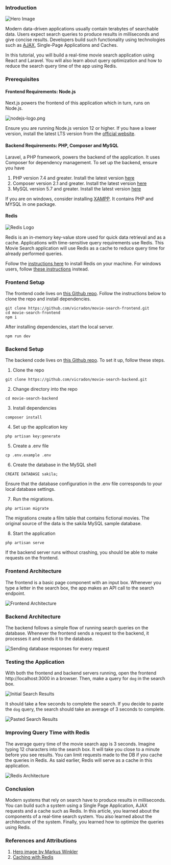 ### Introduction

![Hero Image](/engineering-education/how-to-build-real-time-search-with-react-and-laravel/hero-image.png)

Modern data-driven applications usually contain terabytes of searchable data. Users expect search queries to produce results in milliseconds and give concise results. Developers build such functionality using technologies such as [AJAX](https://developer.mozilla.org/en-US/docs/Web/Guide/AJAX/Getting_Started), Single-Page Applications and Caches.

In this tutorial, you will build a real-time movie search application using React and Laravel. You will also learn about query optimization and how to reduce the search query time of the app using Redis.

### Prerequisites

#### Frontend Requirements: Node.js

Next.js powers the frontend of this application which in turn, runs on Node.js.

![nodejs-logo.png](/engineering-education/how-to-build-real-time-search-with-react-and-laravel/nodejs-logo.png)

Ensure you are running Node.js version 12 or higher. If you have a lower version, install the latest LTS version from the [official website](http://nodejs.org/).

#### Backend Requirements: PHP, Composer and MySQL

Laravel, a PHP framework, powers the backend of the application. It uses Composer for dependency management. To set up the backend, ensure you have

1. PHP version 7.4 and greater. Install the latest version [here](https://www.php.net/manual/en/install.php)
2. Composer version 2.1 and greater. Install the latest version [here](https://getcomposer.org/download/)
3. MySQL version 5.7 and greater. Install the latest version [here](https://www.mysql.com/downloads/)

If you are on windows, consider installing [XAMPP](https://www.mysql.com/downloads/). It contains PHP and MYSQL in one package.

#### Redis

![Redis Logo](/engineering-education/how-to-build-real-time-search-with-react-and-laravel/redis.png)

Redis is an in-memory key-value store used for quick data retrieval and as a cache. Applications with time-sensitive query requirements use Redis. This Movie Search application will use Redis as a cache to reduce query time for already performed queries.

Follow the [instructions here](https://redis.io/topics/quickstart#installing-redis) to install Redis on your machine. For windows users, follow [these instructions](https://redis.com/ebook/appendix-a/a-3-installing-on-windows/a-3-2-installing-redis-on-window/) instead.

### Frontend Setup

The frontend code lives on [this Github repo](https://github.com/vicradon/movie-search-frontend). Follow the instructions below to clone the repo and install dependencies.

```
git clone https://github.com/vicradon/movie-search-frontend.git
cd movie-search-frontend
npm i
```

After installing dependencies, start the local server.

```
npm run dev
```

### Backend Setup

The backend code lives on [this Github repo](https://github.com/vicradon/movie-search-backend). To set it up, follow these steps.

1. Clone the repo

```
git clone https://github.com/vicradon/movie-search-backend.git
```

2. Change directory into the repo

```
cd movie-search-backend
```

3. Install dependencies

```
composer install
```

4. Set up the application key

```
php artisan key:generate
```

5. Create a .env file

```
cp .env.example .env
```

6. Create the database in the MySQL shell

```
CREATE DATABASE sakila;
```

Ensure that the database configuration in the .env file corresponds to your local database settings.

7. Run the migrations.

```
php artisan migrate
```

The migrations create a film table that contains fictional movies. The original source of the data is the sakila MySQL sample database.

8. Start the application

```
php artisan serve
```

If the backend server runs without crashing, you should be able to make requests on the frontend.

### Frontend Architecture

The frontend is a basic page component with an input box. Whenever you type a letter in the search box, the app makes an API call to the search endpoint.

![Frontend Architecture](/engineering-education/how-to-build-real-time-search-with-react-and-laravel/frontend-architecture.png)

### Backend Architecture

The backend follows a simple flow of running search queries on the database. Whenever the frontend sends a request to the backend, it processes it and sends it to the database.

![Sending database responses for every request](/engineering-education/how-to-build-real-time-search-with-react-and-laravel/no-cache-backend-flow.png)

### Testing the Application

With both the frontend and backend servers running, open the frontend http://localhost:3000 in a browser. Then, make a query for `dog` in the search box.

![Initial Search Results](/engineering-education/how-to-build-real-time-search-with-react-and-laravel/initial-query-results.png)

It should take a few seconds to complete the search. If you decide to paste the `dog` query, the search should take an average of 3 seconds to complete.

![Pasted Search Results](/engineering-education/how-to-build-real-time-search-with-react-and-laravel/pasted-query-results.png)

### Improving Query Time with Redis

The average query time of the movie search app is 3 seconds. Imagine typing 12 characters into the search box. It will take you close to a minute before you see results. You can limit requests made to the DB if you cache the queries in Redis. As said earlier, Redis will serve as a cache in this application.

![Redis Architecture](/engineering-education/how-to-build-real-time-search-with-react-and-laravel/redis-cache-backend-flow.png)

### Conclusion

Modern systems that rely on search have to produce results in milliseconds. You can build such a system using a Single Page Application, AJAX requests and a cache such as Redis. In this article, you learned about the components of a real-time search system. You also learned about the architecture of the system. Finally, you learned how to optimize the queries using Redis.

### References and Attributions

1. [Hero image by Markus Winkler](https://unsplash.com/@markuswinkler)
2. [Caching with Redis](https://redis.com/blog/query-caching-redis/)
